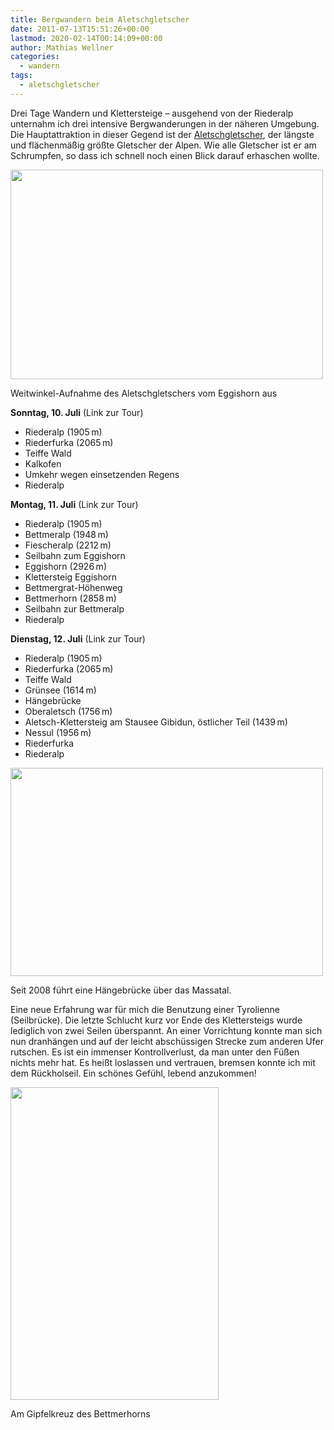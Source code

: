```yaml
---
title: Bergwandern beim Aletschgletscher
date: 2011-07-13T15:51:26+00:00
lastmod: 2020-02-14T00:14:09+00:00
author: Mathias Wellner
categories:
  - wandern
tags:
  - aletschgletscher
---
```

Drei Tage Wandern und Klettersteige &ndash; ausgehend von der Riederalp unternahm ich drei intensive Bergwanderungen in der näheren Umgebung. Die Hauptattraktion in dieser Gegend ist der [Aletschgletscher](http://de.wikipedia.org/wiki/Aletschgletscher), der längste und flächenmäßig größte Gletscher der Alpen. Wie alle Gletscher ist er am Schrumpfen, so dass ich schnell noch einen Blick darauf erhaschen wollte. 

<div style="width: 510px" class="wp-caption aligncenter">
  <img src="https://lh3.googleusercontent.com/-XEOH-Ewrao0/Th2gtgk3YmI/AAAAAAAAAH0/EJV2yg92kFw/s800/MW_20110711_0755.jpg" height="335" width="500" />
  
  <p class="wp-caption-text">
    Weitwinkel-Aufnahme des Aletschgletschers vom Eggishorn aus<br />
  </p>
</div>

**Sonntag, 10. Juli** (Link zur Tour)

  * Riederalp (1905&thinsp;m)
  * Riederfurka (2065&thinsp;m)
  * Teiffe Wald
  * Kalkofen
  * Umkehr wegen einsetzenden Regens
  * Riederalp

**Montag, 11. Juli** (Link zur Tour)

  * Riederalp (1905&thinsp;m)
  * Bettmeralp (1948&thinsp;m)
  * Fiescheralp (2212&thinsp;m)
  * Seilbahn zum Eggishorn
  * Eggishorn (2926&thinsp;m)
  * Klettersteig Eggishorn
  * Bettmergrat-Höhenweg
  * Bettmerhorn (2858&thinsp;m)
  * Seilbahn zur Bettmeralp
  * Riederalp

**Dienstag, 12. Juli** (Link zur Tour)

  * Riederalp (1905&thinsp;m)
  * Riederfurka (2065&thinsp;m)
  * Teiffe Wald
  * Grünsee (1614&thinsp;m)
  * Hängebrücke
  * Oberaletsch (1756&thinsp;m)
  * Aletsch-Klettersteig am Stausee Gibidun, östlicher Teil (1439&thinsp;m)
  * Nessul (1956&thinsp;m)
  * Riederfurka
  * Riederalp

<div style="width: 510px" class="wp-caption aligncenter">
  <img src="https://lh6.googleusercontent.com/-7Tiv4p3BI60/Th2gthuOSUI/AAAAAAAAAH4/w8KVxraI-Cc/s800/MW_20110712_0794.jpg" height="333" width="500" />
  
  <p class="wp-caption-text">
    Seit 2008 führt eine Hängebrücke über das Massatal.<br />
  </p>
</div>

Eine neue Erfahrung war für mich die Benutzung einer Tyrolienne (Seilbrücke). Die letzte Schlucht kurz vor Ende des Klettersteigs wurde lediglich von zwei Seilen überspannt. An einer Vorrichtung konnte man sich nun dranhängen und auf der leicht abschüssigen Strecke zum anderen Ufer rutschen. Es ist ein immenser Kontrollverlust, da man unter den Füßen nichts mehr hat. Es heißt loslassen und vertrauen, bremsen konnte ich mit dem Rückholseil. Ein schönes Gefühl, lebend anzukommen!

<div style="width: 343px" class="wp-caption aligncenter">
  <img src="https://lh5.googleusercontent.com/-wiFSw5IhB5g/Th2gtnj5dtI/AAAAAAAAAHw/cQUBhZX0FGU/s800/MW_20110711_0765.jpg" height="500" width="333" />
  
  <p class="wp-caption-text">
    Am Gipfelkreuz des Bettmerhorns<br />
  </p>
</div>